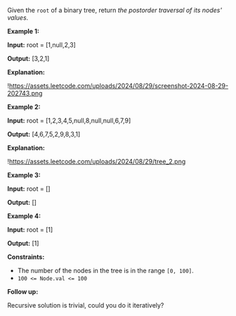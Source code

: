 Given the `root` of a binary tree, return *the postorder traversal of its nodes' values*.

**Example 1:**

**Input:** root = [1,null,2,3]

**Output:** [3,2,1]

**Explanation:**

!https://assets.leetcode.com/uploads/2024/08/29/screenshot-2024-08-29-202743.png

**Example 2:**

**Input:** root = [1,2,3,4,5,null,8,null,null,6,7,9]

**Output:** [4,6,7,5,2,9,8,3,1]

**Explanation:**

!https://assets.leetcode.com/uploads/2024/08/29/tree_2.png

**Example 3:**

**Input:** root = []

**Output:** []

**Example 4:**

**Input:** root = [1]

**Output:** [1]

**Constraints:**

- The number of the nodes in the tree is in the range `[0, 100]`.
- `100 <= Node.val <= 100`

**Follow up:**

Recursive solution is trivial, could you do it iteratively?